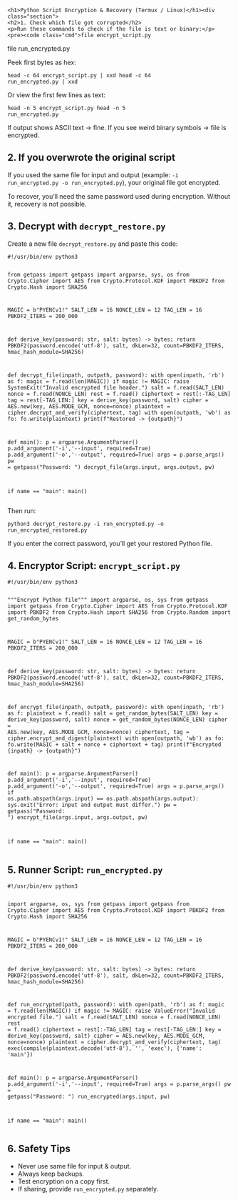 
    <h1>Python Script Encryption & Recovery (Termux / Linux)</h1><div class="section">
    <h2>1. Check which file got corrupted</h2>
    <p>Run these commands to check if the file is text or binary:</p>
    <pre><code class="cmd">file encrypt_script.py

file run_encrypted.py</code></pre> <p>Peek first bytes as hex:</p> <pre><code class="cmd">head -c 64 encrypt_script.py | xxd head -c 64 run_encrypted.py | xxd</code></pre> <p>Or view the first few lines as text:</p> <pre><code class="cmd">head -n 5 encrypt_script.py head -n 5 run_encrypted.py</code></pre> <p>If output shows ASCII text → fine. If you see weird binary symbols → file is encrypted.</p> </div>

<div class="section">
    <h2>2. If you overwrote the original script</h2>
    <p>If you used the same file for input and output (example: <code>-i run_encrypted.py -o run_encrypted.py</code>), your original file got encrypted.</p>
    <p>To recover, you’ll need the same password used during encryption. Without it, recovery is not possible.</p>
</div>

<div class="section">
    <h2>3. Decrypt with <code>decrypt_restore.py</code></h2>
    <p>Create a new file <code>decrypt_restore.py</code> and paste this code:</p>
    <pre><code>#!/usr/bin/env python3

from getpass import getpass import argparse, sys, os from Crypto.Cipher import AES from Crypto.Protocol.KDF import PBKDF2 from Crypto.Hash import SHA256

MAGIC = b"PYENCv1!" SALT_LEN = 16 NONCE_LEN = 12 TAG_LEN = 16 PBKDF2_ITERS = 200_000

def derive_key(password: str, salt: bytes) -> bytes: return PBKDF2(password.encode('utf-8'), salt, dkLen=32, count=PBKDF2_ITERS, hmac_hash_module=SHA256)

def decrypt_file(inpath, outpath, password): with open(inpath, 'rb') as f: magic = f.read(len(MAGIC)) if magic != MAGIC: raise SystemExit("Invalid encrypted file header.") salt = f.read(SALT_LEN) nonce = f.read(NONCE_LEN) rest = f.read() ciphertext = rest[:-TAG_LEN] tag = rest[-TAG_LEN:] key = derive_key(password, salt) cipher = AES.new(key, AES.MODE_GCM, nonce=nonce) plaintext = cipher.decrypt_and_verify(ciphertext, tag) with open(outpath, 'wb') as fo: fo.write(plaintext) print(f"Restored -> {outpath}")

def main(): p = argparse.ArgumentParser() p.add_argument('-i','--input', required=True) p.add_argument('-o','--output', required=True) args = p.parse_args() pw = getpass("Password: ") decrypt_file(args.input, args.output, pw)

if name == "main": main()</code></pre> <p>Then run:</p> <pre><code class="cmd">python3 decrypt_restore.py -i run_encrypted.py -o run_encrypted_restored.py</code></pre> <p>If you enter the correct password, you’ll get your restored Python file.</p> </div>

<div class="section">
    <h2>4. Encryptor Script: <code>encrypt_script.py</code></h2>
    <pre><code>#!/usr/bin/env python3

"""Encrypt Python file""" import argparse, os, sys from getpass import getpass from Crypto.Cipher import AES from Crypto.Protocol.KDF import PBKDF2 from Crypto.Hash import SHA256 from Crypto.Random import get_random_bytes

MAGIC = b"PYENCv1!" SALT_LEN = 16 NONCE_LEN = 12 TAG_LEN = 16 PBKDF2_ITERS = 200_000

def derive_key(password: str, salt: bytes) -> bytes: return PBKDF2(password.encode('utf-8'), salt, dkLen=32, count=PBKDF2_ITERS, hmac_hash_module=SHA256)

def encrypt_file(inpath, outpath, password): with open(inpath, 'rb') as f: plaintext = f.read() salt = get_random_bytes(SALT_LEN) key = derive_key(password, salt) nonce = get_random_bytes(NONCE_LEN) cipher = AES.new(key, AES.MODE_GCM, nonce=nonce) ciphertext, tag = cipher.encrypt_and_digest(plaintext) with open(outpath, 'wb') as fo: fo.write(MAGIC + salt + nonce + ciphertext + tag) print(f"Encrypted {inpath} -> {outpath}")

def main(): p = argparse.ArgumentParser() p.add_argument('-i','--input', required=True) p.add_argument('-o','--output', required=True) args = p.parse_args() if os.path.abspath(args.input) == os.path.abspath(args.output): sys.exit("Error: input and output must differ.") pw = getpass("Password: ") encrypt_file(args.input, args.output, pw)

if name == "main": main()</code></pre> </div>

<div class="section">
    <h2>5. Runner Script: <code>run_encrypted.py</code></h2>
    <pre><code>#!/usr/bin/env python3

import argparse, os, sys from getpass import getpass from Crypto.Cipher import AES from Crypto.Protocol.KDF import PBKDF2 from Crypto.Hash import SHA256

MAGIC = b"PYENCv1!" SALT_LEN = 16 NONCE_LEN = 12 TAG_LEN = 16 PBKDF2_ITERS = 200_000

def derive_key(password: str, salt: bytes) -> bytes: return PBKDF2(password.encode('utf-8'), salt, dkLen=32, count=PBKDF2_ITERS, hmac_hash_module=SHA256)

def run_encrypted(path, password): with open(path, 'rb') as f: magic = f.read(len(MAGIC)) if magic != MAGIC: raise ValueError("Invalid encrypted file.") salt = f.read(SALT_LEN) nonce = f.read(NONCE_LEN) rest = f.read() ciphertext = rest[:-TAG_LEN] tag = rest[-TAG_LEN:] key = derive_key(password, salt) cipher = AES.new(key, AES.MODE_GCM, nonce=nonce) plaintext = cipher.decrypt_and_verify(ciphertext, tag) exec(compile(plaintext.decode('utf-8'), '<decrypted>', 'exec'), {'name': 'main'})

def main(): p = argparse.ArgumentParser() p.add_argument('-i','--input', required=True) args = p.parse_args() pw = getpass("Password: ") run_encrypted(args.input, pw)

if name == "main": main()</code></pre> </div>

<div class="section">
    <h2>6. Safety Tips</h2>
    <ul>
        <li>Never use same file for input & output.</li>
        <li>Always keep backups.</li>
        <li>Test encryption on a copy first.</li>
        <li>If sharing, provide <code>run_encrypted.py</code> separately.</li>
    </ul>
</div>

</body>
</html>

